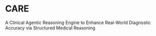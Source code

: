 # CARE
A Clinical Agentic Reasoning Engine to Enhance Real-World Diagnostic Accuracy via Structured Medical Reasoning
